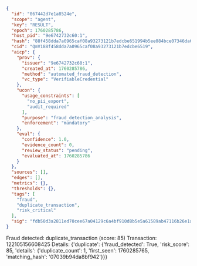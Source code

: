 ```json
{
  "id": "067442d7e1a8524e",
  "scope": "agent",
  "key": "RESULT",
  "epoch": 1760285786,
  "host_pid": "9e6742732c60:1",
  "hash": "88f458dda7a0965caf08a93273121b7edcbe651994b5ee084bce07346da68682",
  "cid": "QmV188f458dda7a0965caf08a93273121b7edcbe6519",
  "aicp": {
    "prov": {
      "issuer": "9e6742732c60:1",
      "created_at": 1760285786,
      "method": "automated_fraud_detection",
      "vc_type": "VerifiableCredential"
    },
    "ucon": {
      "usage_constraints": [
        "no_pii_export",
        "audit_required"
      ],
      "purpose": "fraud_detection_analysis",
      "enforcement": "mandatory"
    },
    "eval": {
      "confidence": 1.0,
      "evidence_count": 0,
      "review_status": "pending",
      "evaluated_at": 1760285786
    }
  },
  "sources": [],
  "edges": [],
  "metrics": {},
  "thresholds": {},
  "tags": [
    "fraud",
    "duplicate_transaction",
    "risk_critical"
  ],
  "sig": "fdb50d3a2811ed70cee67a04129c6a4bf910d8b5e5a61589ab47116b26e1a6e4"
}
```

Fraud detected: duplicate_transaction (score: 85)
Transaction: 122105156608425
Details: {'duplicate': {'fraud_detected': True, 'risk_score': 85, 'details': {'duplicate_count': 1, 'first_seen': 1760285765, 'matching_hash': '07039b94da8bf942'}}}